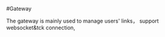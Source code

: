 #Gateway

The gateway is mainly used to manage users' links， support websocket&tck connection,





